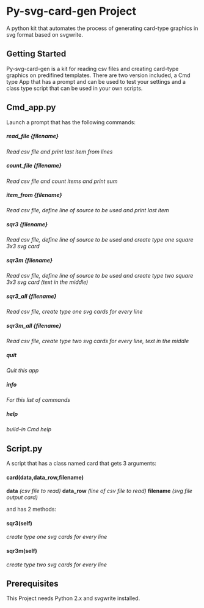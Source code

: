 # Py-svg-card-gen Project
A python kit that automates the process of generating card-type graphics in svg format based on svgwrite.

## Getting Started
Py-svg-card-gen is a kit for reading csv files and creating card-type graphics on predifined templates. There are two version included, a Cmd type App that has a prompt and can be used to test your settings and a class type script that can be used in your own scripts.

## Cmd_app.py

Launch a prompt that has the following commands:

##### read_file {filename}
_Read csv file and print last item from lines_
##### count_file {filename}
_Read csv file and count items and print sum_
##### item_from {filename}
_Read csv file, define line of source to be used and print last item_


##### sqr3 {filename}        
_Read csv file, define line of source to be used and create type one square 3x3 svg card_
##### sqr3m {filename}       
_Read csv file, define line of source to be used and create type two square 3x3 svg card (text in the middle)_
##### sqr3_all {filename}    
_Read csv file, create type one svg cards for every line_
##### sqr3m_all {filename}   
_Read csv file, create type two svg cards for every line, text in the middle_
##### quit                   
_Quit this app_
##### info                   
_For this list of commands_
##### help                   
_build-in Cmd help_

## Script.py

A script that has a class named card that gets 3 arguments:

#### card(data,data_row,filename)

__data__ 
_(csv file to read)_
__data_row__
_(line of csv file to read)_
__filename__
_(svg file output card)_

and has 2 methods:

#### sqr3(self)
_create type one svg cards for every line_
#### sqr3m(self)
_create type two svg cards for every line_

## Prerequisites
This Project needs Python 2.x and svgwrite installed.

